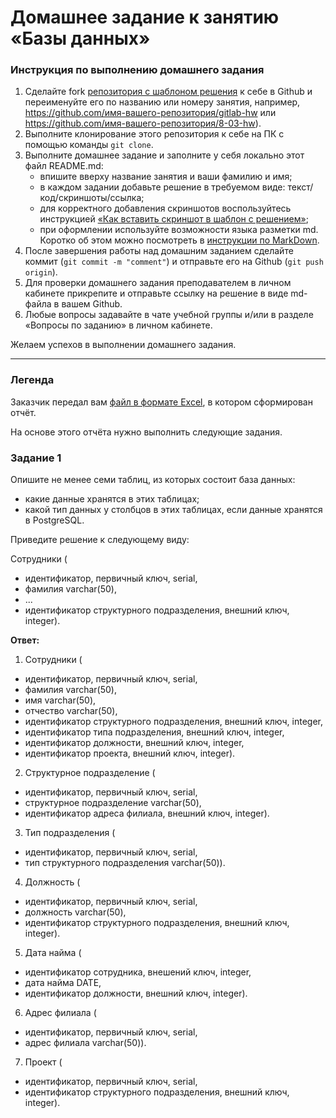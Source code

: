 # Домашнее задание к занятию «Базы данных»

### Инструкция по выполнению домашнего задания

1. Сделайте fork [репозитория c шаблоном решения](https://github.com/netology-code/sys-pattern-homework) к себе в Github и переименуйте его по названию или номеру занятия, например, https://github.com/имя-вашего-репозитория/gitlab-hw или https://github.com/имя-вашего-репозитория/8-03-hw).
2. Выполните клонирование этого репозитория к себе на ПК с помощью команды `git clone`.
3. Выполните домашнее задание и заполните у себя локально этот файл README.md:
   - впишите вверху название занятия и ваши фамилию и имя;
   - в каждом задании добавьте решение в требуемом виде: текст/код/скриншоты/ссылка;
   - для корректного добавления скриншотов воспользуйтесь инструкцией [«Как вставить скриншот в шаблон с решением»](https://github.com/netology-code/sys-pattern-homework/blob/main/screen-instruction.md);
   - при оформлении используйте возможности языка разметки md. Коротко об этом можно посмотреть в [инструкции по MarkDown](https://github.com/netology-code/sys-pattern-homework/blob/main/md-instruction.md).
4. После завершения работы над домашним заданием сделайте коммит (`git commit -m "comment"`) и отправьте его на Github (`git push origin`).
5. Для проверки домашнего задания преподавателем в личном кабинете прикрепите и отправьте ссылку на решение в виде md-файла в вашем Github.
6. Любые вопросы задавайте в чате учебной группы и/или в разделе «Вопросы по заданию» в личном кабинете.

Желаем успехов в выполнении домашнего задания.

---
### Легенда

Заказчик передал вам [файл в формате Excel](https://github.com/netology-code/sdb-homeworks/blob/main/resources/hw-12-1.xlsx), в котором сформирован отчёт. 

На основе этого отчёта нужно выполнить следующие задания.

### Задание 1

Опишите не менее семи таблиц, из которых состоит база данных:

- какие данные хранятся в этих таблицах;
- какой тип данных у столбцов в этих таблицах, если данные хранятся в PostgreSQL.

Приведите решение к следующему виду:

Сотрудники (

- идентификатор, первичный ключ, serial,
- фамилия varchar(50),
- ...
- идентификатор структурного подразделения, внешний ключ, integer).

**Ответ:**
 1. Сотрудники (

- идентификатор, первичный ключ, serial,
- фамилия varchar(50),
- имя varchar(50),
- отчество varchar(50),
- идентификатор структурного подразделения, внешний ключ, integer,
- идентификатор типа подразделения, внешний ключ, integer,
- идентификатор должности, внешний ключ, integer,
- идентификатор проекта, внешний ключ, integer).

 2. Структурное подразделение (

- идентификатор, первичный ключ, serial,
- структурное подразделение varchar(50),
- идентификатор адреса филиала, внешний ключ, integer).

3. Тип подразделения (

- идентификатор, первичный ключ, serial,
- тип структурного подразделения varchar(50)).
4. Должность (

- идентификатор, первичный ключ, serial,
- должность varchar(50),
- идентификатор структурного подразделения, внешний ключ, integer).

5. Дата найма (

- идентификатор сотрудника, внешений ключ, integer,
- дата найма DATE,
- идентификатор должности, внешний ключ, integer).

6. Адрес филиала (

- идентификатор, первичный ключ, serial,
- адрес филиала varchar(50)).

7. Проект (

- идентификатор, первичный ключ, serial,
- идентификатор структурного подразделения, внешний ключ, integer).




